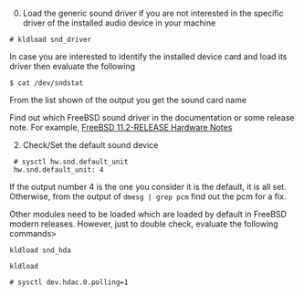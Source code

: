 
0. Load the generic sound driver if you are not interested in the specific driver of the installed audio device in your machine

```
# kldload snd_driver
```

In case you are interested to identify the installed device card and load its driver then evaluate the following

```
$ cat /dev/sndstat
```

From the list shown of the output you get the sound card name

Find out which FreeBSD sound driver in the documentation or some release note. For example, [FreeBSD 11.2-RELEASE Hardware Notes](https://www.freebsd.org/releases/11.2R/hardware.html#sound)

2. Check/Set the default sound device
```
 # sysctl hw.snd.default_unit
 hw.snd.default_unit: 4
```
If the output number 4 is the one you consider it is the default, it is all set.
Otherwise, from the output of `dmesg | grep pcm` find out the pcm<n> for a fix.

Other modules need to be loaded which are loaded by default in FreeBSD modern releases. However, just to double check, evaluate the following commands>

```
kldload snd_hda
```

```
kldload 
```

```
# sysctl dev.hdac.0.polling=1

```
